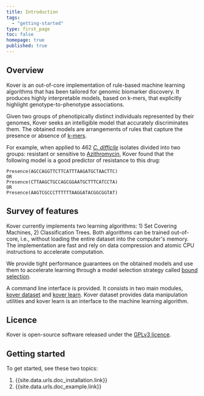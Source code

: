 ```yaml
---
title: Introduction
tags: 
  - "getting-started"
type: first_page
toc: false
homepage: true
published: true
---
```


## Overview 

Kover is an out-of-core implementation of rule-based machine learning algorithms that has been tailored for genomic biomarker discovery. It produces highly interpretable models, based on k-mers, that explicitly highlight genotype-to-phenotype associations.

Given two groups of phenotipically distinct individuals represented by their genomes, Kover seeks an intelligible model that
accurately discriminates them. The obtained models are arrangements of rules that capture
the presence or absence of [k-mers](https://en.wikipedia.org/wiki/K-mer).


For example, when applied to 462 [*C. difficile*](https://en.wikipedia.org/wiki/Clostridium_difficile_(bacteria)) isolates divided into
two groups: resistant or sensitive to [Azithromycin](https://en.wikipedia.org/wiki/Azithromycin), Kover found that the
following model is a good predictor of resistance to this drug:

```
Presence(AGCCAGGTTCTTCATTTAAGATGCTAACTTC)
OR
Presence(CTTAAGCTGCCAGCGGAATGCTTTCATCCTA)
OR
Presence(AAGTCGCCCTTTTTTAAGGATACGGCGGTAT)
```

## Survey of features

Kover currently implements two learning algorithms: 1) Set Covering Machines, 2) Classification Trees. Both algorithms can be trained out-of-core, i.e., without loading the entire dataset into the computer's memory. The implementation are fast and rely on data compression and atomic CPU instructions to accelerate computation.

We provide tight performance guarantees on the obtained models and use them to accelerate learning through a model selection strategy called [bound selection](./doc_learning.html#risk-bound-selection).

A command line interface is provided. It consists in two main modules, [kover dataset](doc_dataset.html) and [kover learn](doc_learning.html). Kover dataset provides data manipulation utilities and kover learn is an interface to the machine learning algorithm.

## Licence

Kover is open-source software released under the [GPLv3 licence](http://www.gnu.org/licenses/gpl-3.0.html).


## Getting started

To get started, see these two topics:

1. {{site.data.urls.doc_installation.link}}
2. {{site.data.urls.doc_example.link}}